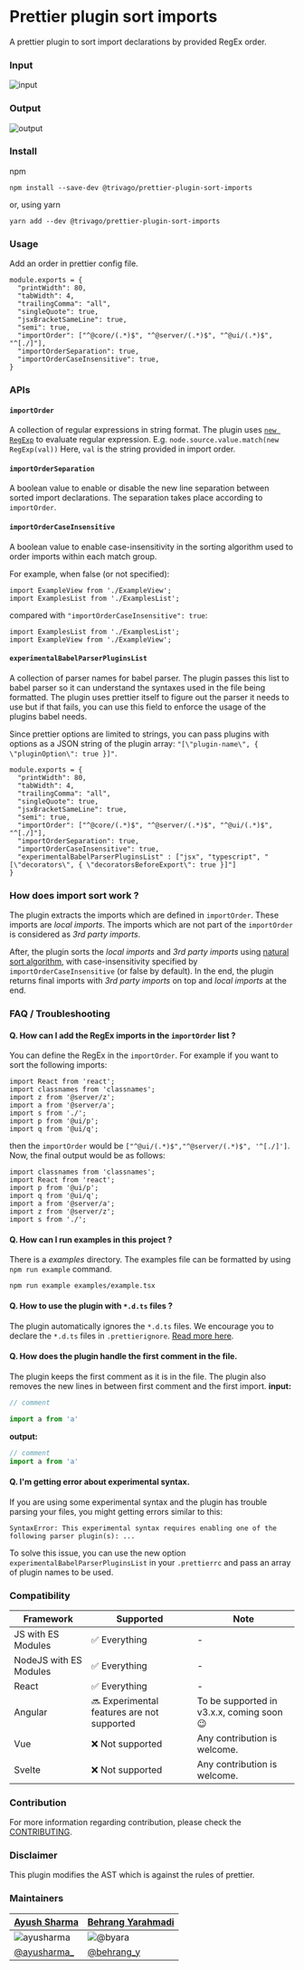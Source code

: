 # Prettier plugin sort imports

A prettier plugin to sort import declarations by provided RegEx order.

### Input
![input](./public/images/input.png)

### Output
![output](./public/images/output.png)


### Install

npm

```shell script
npm install --save-dev @trivago/prettier-plugin-sort-imports
```

or, using yarn

```shell script
yarn add --dev @trivago/prettier-plugin-sort-imports
```

### Usage

Add an order in prettier config file.

```ecmascript 6
module.exports = {
  "printWidth": 80,
  "tabWidth": 4,
  "trailingComma": "all",
  "singleQuote": true,
  "jsxBracketSameLine": true,
  "semi": true,
  "importOrder": ["^@core/(.*)$", "^@server/(.*)$", "^@ui/(.*)$", "^[./]"],
  "importOrderSeparation": true,
  "importOrderCaseInsensitive": true,
}
```

### APIs

#### `importOrder`
A collection of regular expressions in string format. The plugin
uses [`new RegExp`](https://developer.mozilla.org/en-US/docs/Web/JavaScript/Reference/Global_Objects/RegExp)
to evaluate regular expression. E.g. `node.source.value.match(new RegExp(val))` Here, `val` 
is the string provided in import order.

#### `importOrderSeparation`
A boolean value to enable or disable the new line separation 
between sorted import declarations. The separation takes place according to `importOrder`.

#### `importOrderCaseInsensitive`
A boolean value to enable case-insensitivity in the sorting algorithm 
used to order imports within each match group.

For example, when false (or not specified):

```ecmascript 6
import ExampleView from './ExampleView';
import ExamplesList from './ExamplesList';
```

compared with `"importOrderCaseInsensitive": true`:

```ecmascript 6
import ExamplesList from './ExamplesList';
import ExampleView from './ExampleView';
```

#### `experimentalBabelParserPluginsList`
A collection of parser names for babel parser. The plugin passes this list to babel parser so it can understand the syntaxes used in the file being formatted. The plugin uses prettier itself to figure out the parser it needs to use but if that fails, you can use this field to enforce the usage of the plugins babel needs.

Since prettier options are limited to strings, you can pass plugins with options as a JSON string of the plugin array: `"[\"plugin-name\", { \"pluginOption\": true }]"`.

```ecmascript 6
module.exports = {
  "printWidth": 80,
  "tabWidth": 4,
  "trailingComma": "all",
  "singleQuote": true,
  "jsxBracketSameLine": true,
  "semi": true,
  "importOrder": ["^@core/(.*)$", "^@server/(.*)$", "^@ui/(.*)$", "^[./]"],
  "importOrderSeparation": true,
  "importOrderCaseInsensitive": true,
  "experimentalBabelParserPluginsList" : ["jsx", "typescript", "[\"decorators\", { \"decoratorsBeforeExport\": true }]"]
}
```


### How does import sort work ?

The plugin extracts the imports which are defined in `importOrder`. 
These imports are _local imports_. The imports which are not part of the 
`importOrder` is considered as _3rd party imports_.

After, the plugin sorts the _local imports_ and _3rd party imports_ using
[natural sort algorithm](https://en.wikipedia.org/wiki/Natural_sort_order), 
with case-insensitivity specified by `importOrderCaseInsensitive` (or false by default).
In the end, the plugin returns final imports with _3rd party imports_ on top and 
_local imports_ at the end.

### FAQ / Troubleshooting

#### Q. How can I add the RegEx imports in the `importOrder` list ?
You can define the RegEx in the `importOrder`. For
example if you want to sort the following imports:
```ecmascript 6
import React from 'react';
import classnames from 'classnames';
import z from '@server/z';
import a from '@server/a';
import s from './';
import p from '@ui/p';
import q from '@ui/q';
```
then the `importOrder` would be `["^@ui/(.*)$","^@server/(.*)$", '^[./]']`. 
Now, the final output would be as follows:

```ecmascript 6
import classnames from 'classnames';
import React from 'react';
import p from '@ui/p';
import q from '@ui/q';
import a from '@server/a';
import z from '@server/z';
import s from './';
```

#### Q. How can I run examples in this project ?
There is a _examples_ directory. The examples file can be formatted by using
`npm run example` command.


```shell script
npm run example examples/example.tsx
```

#### Q. How to use the plugin with `*.d.ts` files ?
The plugin automatically ignores the  `*.d.ts` files. We encourage you to declare the `*.d.ts` files in `.prettierignore`. [Read more here](https://prettier.io/docs/en/ignore.html#ignoring-files-prettierignore).

#### Q. How does the plugin handle the first comment in the file. 
The plugin keeps the first comment as it is in the file. The plugin also removes the new lines in between first comment and the first import.
**input:**
```js
// comment

import a from 'a'
```
**output:**
```js
// comment
import a from 'a'
```

#### Q. I'm getting error about experimental syntax.
If you are using some experimental syntax and the plugin has trouble parsing your files, you might getting errors similar to this:
```shell script
SyntaxError: This experimental syntax requires enabling one of the following parser plugin(s): ...
```
To solve this issue, you can use the new option `experimentalBabelParserPluginsList` in your `.prettierrc` and pass an array of plugin names to be used.

### Compatibility
| Framework | Supported                                | Note                         |
|-----------|------------------------------------------|------------------------------|
| JS with ES Modules     | ✅ Everything                              | -                            |
| NodeJS with ES Modules     | ✅ Everything                              | -                            |
| React     | ✅ Everything                              | -                            |
| Angular   | 🔜 Experimental features are not supported | To be supported in v3.x.x, coming soon 😉 |
| Vue       | ❌ Not supported                           | Any contribution is welcome. |
| Svelte    | ❌ Not supported                           | Any contribution is welcome. |

### Contribution
For more information regarding contribution, please check the [CONTRIBUTING](./CONTRIBUTING.md).

### Disclaimer
This plugin modifies the AST which is against the rules of prettier.

### Maintainers

|  [Ayush Sharma](https://github.com/ayusharma) | [Behrang Yarahmadi](https://github.com/byara)
|---|---|
| ![ayusharma](https://avatars2.githubusercontent.com/u/6918450?s=120&v=4) | ![@byara](https://avatars2.githubusercontent.com/u/6979966?s=120&v=4)
| [@ayusharma_](https://twitter.com/ayusharma_) | [@behrang_y](https://twitter.com/behrang_y)
